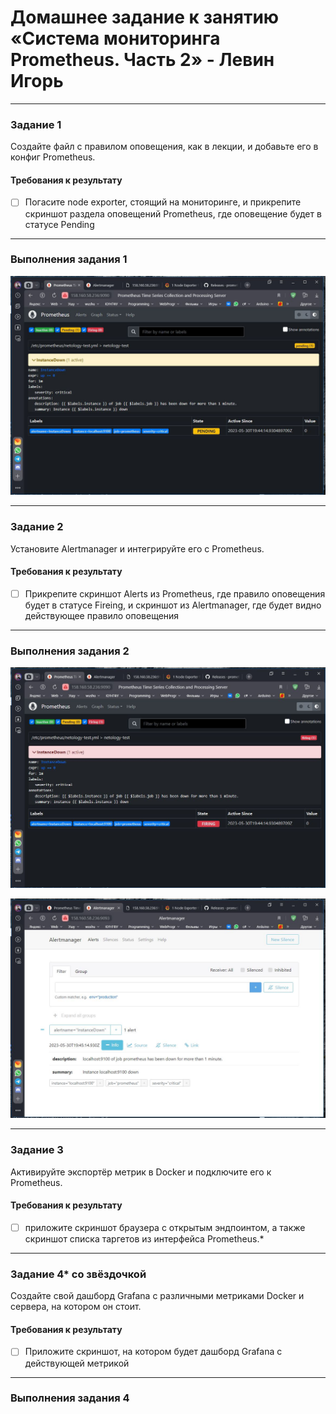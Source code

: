 # Домашнее задание к занятию «Система мониторинга Prometheus. Часть 2» - Левин Игорь

---

### Задание 1
Создайте файл с правилом оповещения, как в лекции, и добавьте его в конфиг Prometheus.

#### Требования к результату
- [ ] Погасите node exporter, стоящий на мониторинге, и прикрепите скриншот раздела оповещений Prometheus, где оповещение будет в статусе Pending

 ---

### Выполнения задания 1

 ![screen1](https://github.com/elekpow/hw-05/blob/main/Prometheus-Pending.JPG)  

 ---

### Задание 2
Установите Alertmanager и интегрируйте его с Prometheus.

#### Требования к результату
- [ ] Прикрепите скриншот Alerts из Prometheus, где правило оповещения будет в статусе Fireing, и скриншот из Alertmanager, где будет видно действующее правило оповещения

 ---

### Выполнения задания 2

 ![screen2](https://github.com/elekpow/hw-05/blob/main/Prometheus-Fireing.JPG)  
 
 
  ![screen3](https://github.com/elekpow/hw-05/blob/main/Alertmanager-Instance-Down.JPG)  




 ---

### Задание 3
Активируйте экспортёр метрик в Docker и подключите его к Prometheus.


#### Требования к результату
- [ ]  приложите скриншот браузера с открытым эндпоинтом, а также скриншот списка таргетов из интерфейса Prometheus.*


 ---


### Задание 4* со звёздочкой
Создайте свой дашборд Grafana с различными метриками Docker и сервера, на котором он стоит.


#### Требования к результату
- [ ]  Приложите скриншот, на котором будет дашборд Grafana с действующей метрикой

 ---
 
### Выполнения задания 4


 